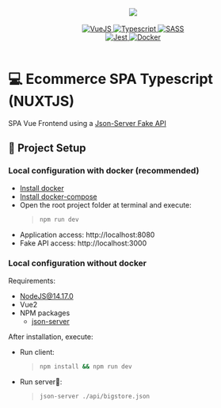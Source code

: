 <div align="center">
  <img src="./docs/assets/banner.gif" />
</div>

<br/>

<div align="center">
  <a href="https://vuejs.org/">
    <img alt="VueJS" src="https://img.shields.io/badge/Vue.js-35495E?style=for-the-badge&logo=vue.js&logoColor=4FC08D">
  </a>
  <a href="https://www.typescriptlang.org/">
    <img alt="Typescript" src="https://img.shields.io/badge/TypeScript-007ACC?style=for-the-badge&logo=typescript&logoColor=white">
  </a>
  <a href="https://sass-lang.com/">
    <img alt="SASS" src="https://img.shields.io/badge/Sass-CC6699?style=for-the-badge&logo=sass&logoColor=white">
  </a>
</div>
<div align="center">
  <a href="https://jestjs.io/pt-BR/">
    <img alt="Jest" src="https://img.shields.io/badge/Jest-C21325?style=for-the-badge&logo=jest&logoColor=white">
  </a>
  <a href="https://www.docker.com/">
    <img alt="Docker" src="https://img.shields.io/badge/docker-%230db7ed.svg?style=for-the-badge&logo=docker&logoColor=white">
  </a>
</div>

<br />

# 💻 Ecommerce SPA Typescript (NUXTJS)

SPA Vue Frontend using a [Json-Server Fake API]('https://www.npmjs.com/package/json-server')

## 🚀 Project Setup

### Local configuration with docker (recommended)

- [Install docker](https://docs.docker.com/get-docker/)
- [Install docker-compose](https://docs.docker.com/compose/install/)
- Open the root project folder at terminal and execute:
  > ```sh
  > npm run dev
  > ```
- Application access: http://localhost:8080
- Fake API access: http://localhost:3000

### Local configuration without docker

Requirements:

- NodeJS@14.17.0
- Vue2
- NPM packages
  - [json-server]('https://www.npmjs.com/package/json-server')

After installation, execute:

- Run client:

  > ```sh
  > npm install && npm run dev
  > ```

- Run server📝:
  > ```sh
  > json-server ./api/bigstore.json
  > ```
